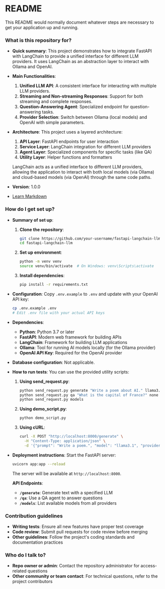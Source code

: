 # README #

This README would normally document whatever steps are necessary to get your application up and running.

### What is this repository for? ###

* **Quick summary**: This project demonstrates how to integrate FastAPI with LangChain to provide a unified interface for different LLM providers. It uses LangChain as an abstraction layer to interact with Ollama and OpenAI.

* **Main Functionalities**:
  1. **Unified LLM API**: A consistent interface for interacting with multiple LLM providers.
  2. **Streaming and Non-streaming Responses**: Support for both streaming and complete responses.
  3. **Question-Answering Agent**: Specialized endpoint for question-answering tasks.
  4. **Provider Selection**: Switch between Ollama (local models) and OpenAI with simple parameters.

* **Architecture**: This project uses a layered architecture:
  1. **API Layer**: FastAPI endpoints for user interaction
  2. **Service Layer**: LangChain integration for different LLM providers
  3. **Agent Layer**: Specialized components for specific tasks (like QA)
  4. **Utility Layer**: Helper functions and formatters

  LangChain acts as a unified interface to different LLM providers, allowing the application to interact with both local models (via Ollama) and cloud-based models (via OpenAI) through the same code paths.

* **Version**: 1.0.0
* [Learn Markdown](https://bitbucket.org/tutorials/markdowndemo)

### How do I get set up? ###

* **Summary of set up**:
  1. **Clone the repository**:
      ```sh
      git clone https://github.com/your-username/fastapi-langchain-llm.git
      cd fastapi-langchain-llm
      ```

  2. **Set up environment**:
      ```sh
      python -m venv venv
      source venv/bin/activate  # On Windows: venv\Scripts\activate
      ```

  3. **Install dependencies**:
      ```sh
      pip install -r requirements.txt
      ```

* **Configuration**:
  Copy `.env.example` to `.env` and update with your OpenAI API key:
  ```sh
  cp .env.example .env
  # Edit .env file with your actual API keys
  ```

* **Dependencies**:
  - **Python**: Python 3.7 or later
  - **FastAPI**: Modern web framework for building APIs
  - **LangChain**: Framework for building LLM applications
  - **Ollama**: Tool for running AI models locally (for the Ollama provider)
  - **OpenAI API Key**: Required for the OpenAI provider

* **Database configuration**: Not applicable.

* **How to run tests**: 
  You can use the provided utility scripts:

  1. **Using send_request.py**:
      ```sh
      python send_request.py generate "Write a poem about AI." llama3.1 false ollama
      python send_request.py qa "What is the capital of France?" none false openai
      python send_request.py models
      ```

  2. **Using demo_script.py**:
      ```sh
      python demo_script.py
      ```

  3. **Using cURL**:
      ```sh
      curl -X POST "http://localhost:8000/generate" \
        -H "Content-Type: application/json" \
        -d '{"prompt": "Write a poem.", "model": "llama3.1", "provider": "ollama"}'
      ```

* **Deployment instructions**:
  Start the FastAPI server:
  ```sh
  uvicorn app:app --reload
  ```
  
  The server will be available at `http://localhost:8000`.
  
  **API Endpoints**:
  - **`/generate`**: Generate text with a specified LLM
  - **`/qa`**: Use a QA agent to answer questions
  - **`/models`**: List available models from all providers

### Contribution guidelines ###

* **Writing tests**: Ensure all new features have proper test coverage
* **Code review**: Submit pull requests for code review before merging
* **Other guidelines**: Follow the project's coding standards and documentation practices

### Who do I talk to? ###

* **Repo owner or admin**: Contact the repository administrator for access-related questions
* **Other community or team contact**: For technical questions, refer to the project contributors

